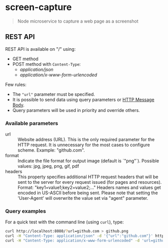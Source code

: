# screen-capture
> Node microservice to capture a web page as a screenshot

## REST API

REST API is available on "/" using:

* GET method
* POST method with `Content-Type`:
    * *application/json*
    * *application/x-www-form-urlencoded*

Few rules:

* The `"url"` parameter must be specified.
* It is possible to send data using query parameters or [HTTP Message Body](https://en.wikipedia.org/wiki/HTTP_message_body).
* Query parameters will be used in priority and override others.


### Available parameters

<dl>

  <dt>url</dt>
  <dd>Website address (URL). This is the only required parameter for the HTTP request. It is unnecessary for the most cases to configure scheme. Example: "github.com".</dd>

  <dt>format</dt>
  <dd>Indicate the file format for output image (default is `"png"`). Possible values: jpg, jpeg, png, gif, pdf</dd>

  <dt>headers</dt>
  <dd>This property specifies additional HTTP request headers that will be sent to the server for every request issued (for pages and resources). Format: "key1=value1;key2=value2;..." Headers names and values get encoded in US-ASCII before being sent. Please note that setting the 'User-Agent' will overwrite the value set via "agent" parameter.</dd>


### Query examples

For a quick test with the command line (using `curl`), type:

```bash
curl http://localhost:8080/?url=github.com > github.png
curl -H "Content-Type: application/json" -d '{"url":"github.com"}' http://localhost:8080/ > github.png
curl -H "Content-Type: application/x-www-form-urlencoded" -d 'url=github.com' http://localhost:8080/ > github.png
```
